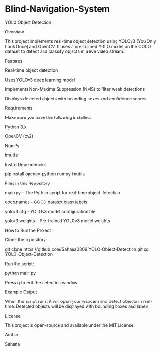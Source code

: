 # Blind-Navigation-System
YOLO Object Detection

Overview

This project implements real-time object detection using YOLOv3 (You Only Look Once) and OpenCV. It uses a pre-trained YOLO model on the COCO dataset to detect and classify objects in a live video stream.

Features

Real-time object detection

Uses YOLOv3 deep learning model

Implements Non-Maxima Suppression (NMS) to filter weak detections

Displays detected objects with bounding boxes and confidence scores

Requirements

Make sure you have the following installed:

Python 3.x

OpenCV (cv2)

NumPy

imutils

Install Dependencies

pip install opencv-python numpy imutils

Files in this Repository

main.py – The Python script for real-time object detection

coco.names – COCO dataset class labels

yolov3.cfg – YOLOv3 model configuration file

yolov3.weights – Pre-trained YOLOv3 model weights

How to Run the Project

Clone the repository:

git clone https://github.com/Sahana0309/YOLO-Object-Detection.git
cd YOLO-Object-Detection

Run the script:

python main.py

Press q to exit the detection window.

Example Output

When the script runs, it will open your webcam and detect objects in real-time. Detected objects will be displayed with bounding boxes and labels.

License

This project is open-source and available under the MIT License.

Author

Sahana

